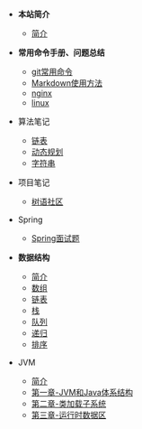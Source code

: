 + **本站简介**

  * [简介](README.md)
+ **常用命令手册、问题总结**
  * [git常用命令](handbook/git.md)
  * [Markdown使用方法](handbook/Markdown.md )
  * [nginx](handbook/nginx.md )
  * [linux](handbook/linux.md )
+ 算法笔记

  + [链表](algorithm/链表算法题)
  + [动态规划](algorithm/动态规划.md)
  + [字符串](algorithm/字符串.md)
+ 项目笔记
  + [树语社区](project/community.md)
+ Spring
  + [Spring面试题](spring/spring.md)


+ **数据结构**

  + [简介](DataStructure/README.md)
  + [数组](DataStructure/数组.md)
  + [链表](DataStructure/链表.md)
  + [栈](DataStructure/栈.md)
  + [队列](DataStructure/队列.md)
  + [递归](DataStructure/递归.md)
  + [排序](DataStructure/排序.md)
+ JVM

  + [简介](jvm/README)
  + [第一章-JVM和Java体系结构](jvm/第一章-JVM和Java体系架构)
  + [第二章-类加载子系统](jvm/第2章-类加载子系统)
  + [第三章-运行时数据区](jvm/第三章-运行时数据区)
  
  
